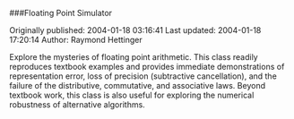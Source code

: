###Floating Point Simulator

Originally published: 2004-01-18 03:16:41
Last updated: 2004-01-18 17:20:14
Author: Raymond Hettinger

Explore the mysteries of floating point arithmetic.  This class readily reproduces textbook examples and provides immediate demonstrations of representation error, loss of precision (subtractive cancellation), and the failure of the distributive, commutative, and associative laws.  Beyond textbook work, this class is also useful for exploring the numerical robustness of alternative algorithms.